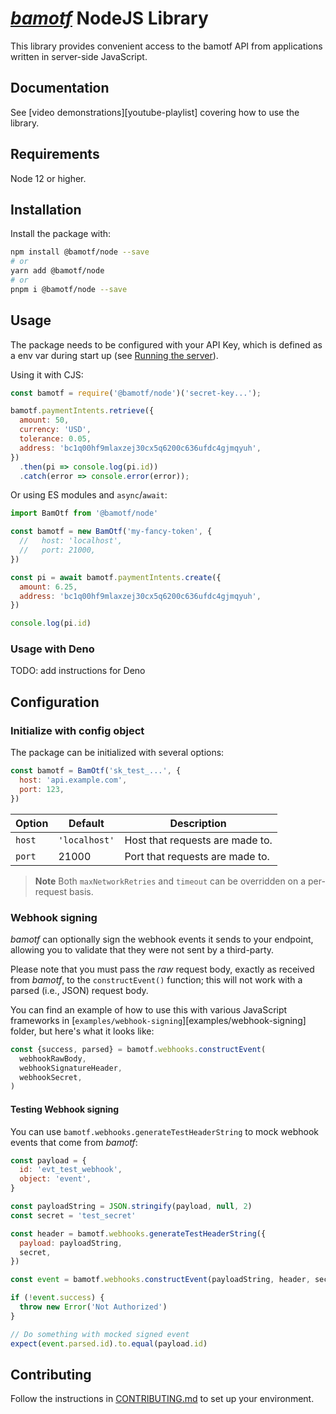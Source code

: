 # [_bamotf_][bamotf] NodeJS Library

This library provides convenient access to the bamotf API from applications
written in server-side JavaScript.

## Documentation

See [video demonstrations][youtube-playlist] covering how to use the library.

## Requirements

Node 12 or higher.

## Installation

Install the package with:

```sh
npm install @bamotf/node --save
# or
yarn add @bamotf/node
# or
pnpm i @bamotf/node --save
```

## Usage

The package needs to be configured with your API Key, which is defined as a env
var during start up (see
[Running the server](../../README.md#1-running-the-server)).

Using it with CJS:

<!-- prettier-ignore -->
```js
const bamotf = require('@bamotf/node')('secret-key...');

bamotf.paymentIntents.retrieve({
  amount: 50,
  currency: 'USD',
  tolerance: 0.05,
  address: 'bc1q00hf9mlaxzej30cx5q6200c636ufdc4gjmqyuh',
})
  .then(pi => console.log(pi.id))
  .catch(error => console.error(error));
```

Or using ES modules and `async`/`await`:

```js
import BamOtf from '@bamotf/node'

const bamotf = new BamOtf('my-fancy-token', {
  //   host: 'localhost',
  //   port: 21000,
})

const pi = await bamotf.paymentIntents.create({
  amount: 6.25,
  address: 'bc1q00hf9mlaxzej30cx5q6200c636ufdc4gjmqyuh',
})

console.log(pi.id)
```

### Usage with Deno

TODO: add instructions for Deno

<!-- `@bamotf/node` provides a `deno` export target. In your Deno
project, import `@bamotf/node` using an npm specifier:

Import using npm specifiers:

```js
import BamOtf from 'npm:@bamotf/node'
```

Please see [examples/bamotf-node-deno-sample][] for more
detailed example and instructions on how to use bamotf/node in Deno. -->

## Configuration

### Initialize with config object

The package can be initialized with several options:

```js
const bamotf = BamOtf('sk_test_...', {
  host: 'api.example.com',
  port: 123,
})
```

| Option | Default       | Description                     |
| ------ | ------------- | ------------------------------- |
| `host` | `'localhost'` | Host that requests are made to. |
| `port` | 21000         | Port that requests are made to. |

> **Note** Both `maxNetworkRetries` and `timeout` can be overridden on a
> per-request basis.

### Webhook signing

_bamotf_ can optionally sign the webhook events it sends to your endpoint,
allowing you to validate that they were not sent by a third-party.

Please note that you must pass the _raw_ request body, exactly as received from
_bamotf_, to the `constructEvent()` function; this will not work with a parsed
(i.e., JSON) request body.

You can find an example of how to use this with various JavaScript frameworks in
[`examples/webhook-signing`][examples/webhook-signing] folder, but here's what
it looks like:

```js
const {success, parsed} = bamotf.webhooks.constructEvent(
  webhookRawBody,
  webhookSignatureHeader,
  webhookSecret,
)
```

#### Testing Webhook signing

You can use `bamotf.webhooks.generateTestHeaderString` to mock webhook events
that come from _bamotf_:

```js
const payload = {
  id: 'evt_test_webhook',
  object: 'event',
}

const payloadString = JSON.stringify(payload, null, 2)
const secret = 'test_secret'

const header = bamotf.webhooks.generateTestHeaderString({
  payload: payloadString,
  secret,
})

const event = bamotf.webhooks.constructEvent(payloadString, header, secret)

if (!event.success) {
  throw new Error('Not Authorized')
}

// Do something with mocked signed event
expect(event.parsed.id).to.equal(payload.id)
```

## Contributing

Follow the instructions in [CONTRIBUTING.md][contributing] to set up your
environment.

[bamotf]: ../../README.md
[contributing]: ../../CONTRIBUTING.md

<!-- [youtube-playlist]: https://www.youtube.com/playlist?list= -->
<!-- [examples/webhook-signing]: ../../examples/webhook-signing -->
